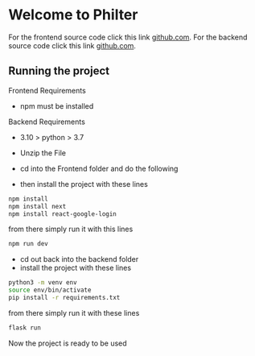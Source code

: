 # Welcome to Philter

For the frontend source code click this link [github.com](https://github.com/philter133).
For the backend source code click this link [github.com](https://github.com/philter133/RealTimeStyleTransfer/tree/develop).

## Running the project
Frontend Requirements
- npm must be installed

Backend Requirements
- 3.10 > python > 3.7

- Unzip the File
- cd into the Frontend folder and do the following
- then install the project with these lines

```bash
npm install 
npm install next
npm install react-google-login
```

from there simply run it with this lines

```bash
npm run dev
```

- cd out back into the backend folder 
- install the project with these lines

```bash
python3 -m venv env 
source env/bin/activate
pip install -r requirements.txt
```

from there simply run it with these lines

```bash
flask run
```

Now the project is ready to be used